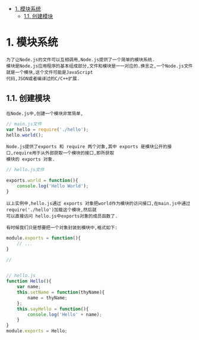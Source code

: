 <!-- TOC -->

- [1. 模块系统](#1-模块系统)
    - [1.1. 创建模块](#11-创建模块)

<!-- /TOC -->

# 1. 模块系统

    为了让Node.js的文件可以互相调用,Node.js提供了一个简单的模块系统.
    模块是Node.js应用程序的基本组成部分,文件和模块是一一对应的.换言之,一个Node.js文件就是一个模块,这个文件可能是JavaScript
    代码,JSON或者编译过的C/C++扩展.

## 1.1. 创建模块

    在Node.js中,创建一个模块非常简单,
```js
// main.js文件
var hello = require('./hello');
hello.world();
```
    Node.js提供了exports 和 require 两个对象,其中 exports 是模块公开的接口,require用于从外部获取一个模块的接口,即所获取
    模块的 exports 对象.
```js
// hello.js文件

exports.world = function(){
    console.log('Hello World');
}
```
    以上实例中,hello.js通过 exports 对象把world作为模块的访问接口,在main.js中通过 require('./hello')加载这个模块,然后就
    可以直接访问 hello.js中exports对象的成员函数了.
    
    有时候我们只是想要把一个对象封装到模块中,格式如下:
```js
module.exports = function(){
    // ...
}

//


// hello.js
function Hello(){
    var name;
    this.setName = function(thyName){
        name = thyName;
    };
    this.sayHello = function(){
        console.log('Hello' + name);
    }
}
module.exports = Hello;
```